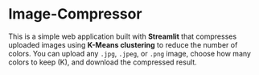 # Image-Compressor
This is a simple web application built with **Streamlit** that compresses uploaded images using **K-Means clustering** to reduce the number of colors. You can upload any `.jpg`, `.jpeg`, or `.png` image, choose how many colors to keep (K), and download the compressed result.
